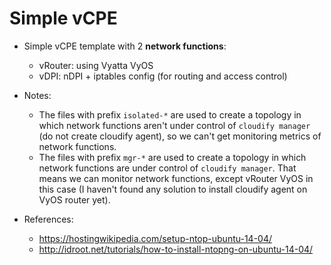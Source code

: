 # Simple vCPE
- Simple vCPE template with 2 __network functions__:
  - vRouter: using Vyatta VyOS
  - vDPI: nDPI + iptables config (for routing and access control)

- Notes:
  - The files with prefix `isolated-*` are used to create a topology in which network functions aren't under control of `cloudify manager` (do not create cloudify agent), so we can't get monitoring metrics of network functions.
  - The files with prefix `mgr-*` are used to create a topology in which network functions are under control of `cloudify manager`. That means we can monitor network functions, except vRouter VyOS in this case (I haven't found any solution to install cloudify agent on VyOS router yet).

- References:
  - https://hostingwikipedia.com/setup-ntop-ubuntu-14-04/
  - http://idroot.net/tutorials/how-to-install-ntopng-on-ubuntu-14-04/